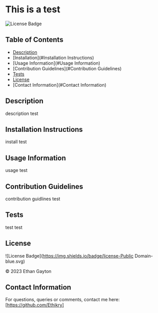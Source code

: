 # This is a test

  
  ![License Badge](https://img.shields.io/badge/license-undefined-blue.svg)
  

  ## Table of Contents 
  * [Description](#Description)
  * [Installation](#Installation Instructions)
  * [Usage Information](#Usage Information)
  * [Contribution Guidelines](#Contribution Guidelines)
  * [Tests](#Tests)
  * [License](#License)
  * [Contact Information](#Contact Information)
  ## Description
  description test
  ## Installation Instructions
  install test
  ## Usage Information
  usage test
  ## Contribution Guidelines 
  contribution guidlines test
  ## Tests 
  test test
  ## License
  
  
  ![License Badge](https://img.shields.io/badge/license-Public Domain-blue.svg)
  
  
  © 2023 Ethan Gayton
  
  
  ## Contact Information 
  For questions, queries or comments, contact me here: [https://github.com/Ethikry] 

